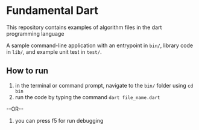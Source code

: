 # Fundamental Dart

This repository contains examples of algorithm files in the dart programming language

A sample command-line application with an entrypoint in `bin/`, library code
in `lib/`, and example unit test in `test/`.

## How to run
1. in the terminal or command prompt, navigate to the `bin/` folder using `cd bin`
2. run the code by typing the command `dart file_name.dart`

--OR--
1. you can press f5 for run debugging
